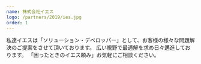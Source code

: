 ```yaml
---
name: 株式会社イエス
logo: /partners/2019/ies.jpg
order: 1
---
```


私達イエスは「ソリューション・デベロッパー」として、お客様の様々な問題解決のご提案をさせて頂いております。
広い視野で最適解を求め日々邁進しております。
「困ったときのイエス頼み」お気軽にご相談ください。
